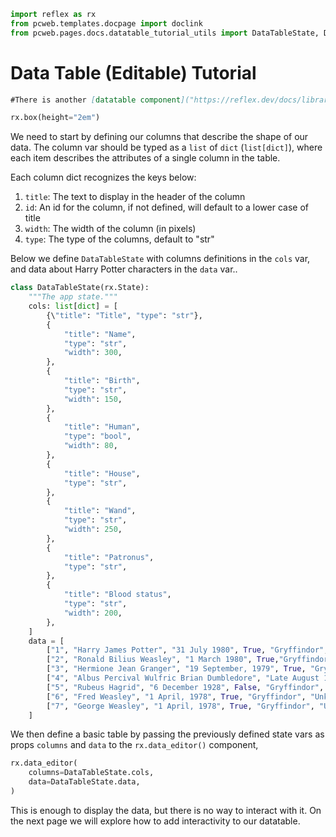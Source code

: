 ```python exec
import reflex as rx
from pcweb.templates.docpage import doclink
from pcweb.pages.docs.datatable_tutorial_utils import DataTableState, DataTableState2
```



# Data Table (Editable) Tutorial

```md alert info
#There is another [datatable component]("https://reflex.dev/docs/library/datadisplay/datatable/"), which is only used for displaying data and does not support user interactivity or editing.
```


```python eval
rx.box(height="2em")
```
We need to start by defining our columns that describe the shape of our data. The column var should be typed as a `list` of `dict` (`list[dict]`), where each item describes the attributes of a single column in the table. 

Each column dict recognizes the keys below:
1. `title`: The text to display in the header of the column
2. `id`: An id for the column, if not defined, will default to a lower case of title
3. `width`: The width of the column (in pixels)
4. `type`: The type of the columns, default to "str"


Below we define `DataTableState` with columns definitions in the `cols` var, and data about Harry Potter characters in the `data` var..

```python
class DataTableState(rx.State):
    """The app state."""
    cols: list[dict] = [
        {\"title": "Title", "type": "str"},
        {
            "title": "Name",
            "type": "str",
            "width": 300,
        },
        {
            "title": "Birth",
            "type": "str",
            "width": 150,
        },
        {
            "title": "Human",
            "type": "bool",
            "width": 80,
        },
        {
            "title": "House",
            "type": "str",
        },
        {
            "title": "Wand",
            "type": "str",
            "width": 250,
        },
        {
            "title": "Patronus",
            "type": "str",
        },
        {
            "title": "Blood status",
            "type": "str",
            "width": 200,
        },
    ]
    data = [
        ["1", "Harry James Potter", "31 July 1980", True, "Gryffindor", "11'  Holly  phoenix feather", "Stag", "Half-blood"],
        ["2", "Ronald Bilius Weasley", "1 March 1980", True,"Gryffindor", "12' Ash unicorn tail hair", "Jack Russell terrier", "Pure-blood"],
        ["3", "Hermione Jean Granger", "19 September, 1979", True, "Gryffindor", "10¾'  vine wood dragon heartstring", "Otter", "Muggle-born"],	
        ["4", "Albus Percival Wulfric Brian Dumbledore", "Late August 1881", True, "Gryffindor", "15' Elder Thestral tail hair core", "Phoenix", "Half-blood"],	
        ["5", "Rubeus Hagrid", "6 December 1928", False, "Gryffindor", "16'  Oak unknown core", "None", "Part-Human (Half-giant)"], 
        ["6", "Fred Weasley", "1 April, 1978", True, "Gryffindor", "Unknown", "Unknown", "Pure-blood"], 
        ["7", "George Weasley", "1 April, 1978", True, "Gryffindor", "Unknown", "Unknown", "Pure-blood"],
    ]
```



We then define a basic table by passing the previously defined state vars as props `columns` and `data` to the `rx.data_editor()` component, 

```python demo
rx.data_editor(
    columns=DataTableState.cols,
    data=DataTableState.data,
)
```

This is enough to display the data, but there is no way to interact with it. On the next page we will explore how to add interactivity to our datatable.


